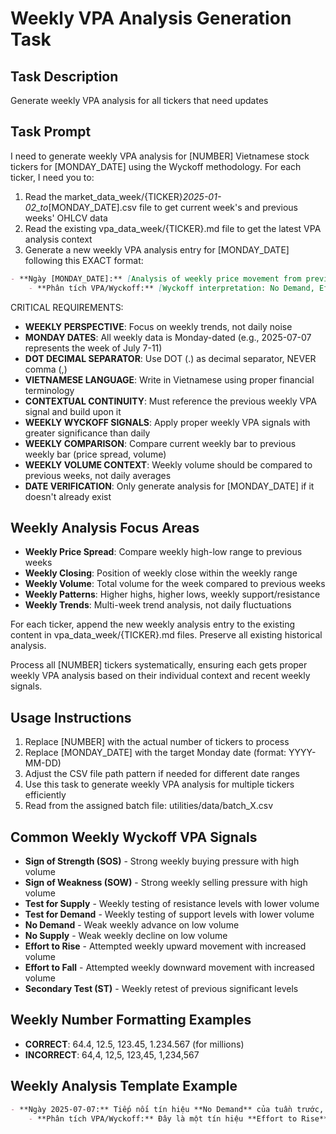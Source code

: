 # Weekly VPA Analysis Generation Task

## Task Description
Generate weekly VPA analysis for all tickers that need updates

## Task Prompt
I need to generate weekly VPA analysis for [NUMBER] Vietnamese stock tickers for [MONDAY_DATE] using the Wyckoff methodology. For each ticker, I need you to:

1. Read the market_data_week/{TICKER}_2025-01-02_to_[MONDAY_DATE].csv file to get current week's and previous weeks' OHLCV data
2. Read the existing vpa_data_week/{TICKER}.md file to get the latest VPA analysis context
3. Generate a new weekly VPA analysis entry for [MONDAY_DATE] following this EXACT format:

```markdown
- **Ngày [MONDAY_DATE]:** [Analysis of weekly price movement from previous to current week]. [Description of weekly candle characteristics]. [Volume analysis compared to previous week].
    - **Phân tích VPA/Wyckoff:** [Wyckoff interpretation: No Demand, Effort to Rise, Sign of Strength, etc.]. [Contextual explanation building on previous weekly analysis].
```

CRITICAL REQUIREMENTS:
- **WEEKLY PERSPECTIVE**: Focus on weekly trends, not daily noise
- **MONDAY DATES**: All weekly data is Monday-dated (e.g., 2025-07-07 represents the week of July 7-11)
- **DOT DECIMAL SEPARATOR**: Use DOT (.) as decimal separator, NEVER comma (,)
- **VIETNAMESE LANGUAGE**: Write in Vietnamese using proper financial terminology
- **CONTEXTUAL CONTINUITY**: Must reference the previous weekly VPA signal and build upon it
- **WEEKLY WYCKOFF SIGNALS**: Apply proper weekly VPA signals with greater significance than daily
- **WEEKLY COMPARISON**: Compare current weekly bar to previous weekly bar (price spread, volume)
- **WEEKLY VOLUME CONTEXT**: Weekly volume should be compared to previous weeks, not daily averages
- **DATE VERIFICATION**: Only generate analysis for [MONDAY_DATE] if it doesn't already exist

## Weekly Analysis Focus Areas
- **Weekly Price Spread**: Compare weekly high-low range to previous weeks
- **Weekly Closing**: Position of weekly close within the weekly range
- **Weekly Volume**: Total volume for the week compared to previous weeks
- **Weekly Patterns**: Higher highs, higher lows, weekly support/resistance
- **Weekly Trends**: Multi-week trend analysis, not daily fluctuations

For each ticker, append the new weekly analysis entry to the existing content in vpa_data_week/{TICKER}.md files. Preserve all existing historical analysis.

Process all [NUMBER] tickers systematically, ensuring each gets proper weekly VPA analysis based on their individual context and recent weekly signals.

## Usage Instructions
1. Replace [NUMBER] with the actual number of tickers to process
2. Replace [MONDAY_DATE] with the target Monday date (format: YYYY-MM-DD)
3. Adjust the CSV file path pattern if needed for different date ranges
4. Use this task to generate weekly VPA analysis for multiple tickers efficiently
5. Read from the assigned batch file: utilities/data/batch_X.csv

## Common Weekly Wyckoff VPA Signals
- **Sign of Strength (SOS)** - Strong weekly buying pressure with high volume
- **Sign of Weakness (SOW)** - Strong weekly selling pressure with high volume
- **Test for Supply** - Weekly testing of resistance levels with lower volume
- **Test for Demand** - Weekly testing of support levels with lower volume
- **No Demand** - Weak weekly advance on low volume
- **No Supply** - Weak weekly decline on low volume
- **Effort to Rise** - Attempted weekly upward movement with increased volume
- **Effort to Fall** - Attempted weekly downward movement with increased volume
- **Secondary Test (ST)** - Weekly retest of previous significant levels

## Weekly Number Formatting Examples
- **CORRECT**: 64.4, 12.5, 123.45, 1.234.567 (for millions)
- **INCORRECT**: 64,4, 12,5, 123,45, 1,234,567

## Weekly Analysis Template Example
```markdown
- **Ngày 2025-07-07:** Tiếp nối tín hiệu **No Demand** của tuần trước, tuần này SIP tăng từ 64.4 lên 64.7 với biên độ hẹp. Nến tuần tăng nhẹ với khối lượng 12.5 triệu đơn vị, tăng so với tuần trước.
    - **Phân tích VPA/Wyckoff:** Đây là một tín hiệu **Effort to Rise** trên khung thời gian tuần, phủ nhận tín hiệu yếu kém tuần trước. Lực cầu tuần đã quay trở lại, cho thấy tiềm năng phục hồi trong xu hướng tuần tới.
```